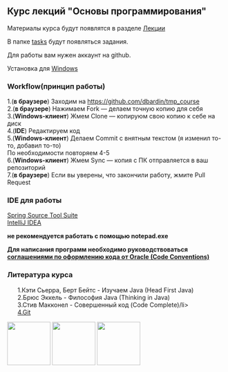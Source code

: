<h2>Курс лекций "Основы программирования"</h2>

Материалы курса будут появлятся в разделе <a href="https://github.com/dbardin/tmp_course/blob/master/lectures.md">Лекции</a> 

В папке <a href="https://github.com/dbardin/tmp_course/tree/master/tasks">tasks</a> будут появляться задания.

Для работы вам нужен аккаунт на github.

Установка для <a href="http://windows.github.com/" target="_blank">Windows</a>

<h3>Workflow(принцип работы)</h3>

1.(**в браузере**) Заходим на https://github.com/dbardin/tmp_course <br/>
2.(**в браузере**) Нажимаем Fork — делаем точную копию для себя <br/>
3.(**Windows-клиент**) Жмем Clone — копируюм свою копию к себе на диск <br/>
4.(**IDE**) Редактируем код <br/>
5.(**Windows-клиент**) Делаем Commit с внятным текстом (я изменил то-то, добавил то-то) <br/>
По необходимости повторяем 4-5 <br/>
6.(**Windows-клиент**) Жмем Sync — копия с ПК отправляется в ваш репозиторий <br/>
7.(**в браузере**) Если вы уверены, что закончили работу, жмите Pull Request


<h3>IDE для работы</h3>

<a href="http://www.springsource.org/downloads/sts-ggts" target="_blank">Spring Source Tool Suite</a><br/>
<a href="http://www.jetbrains.com/idea/download/download_thanks.jsp" target="_blank">IntelliJ IDEA</a><br/>

**не рекомендуется  работать с помощью notepad.exe**<br/>

<b>Для написания программ необходимо руководствоваться <a href="http://www.oracle.com/technetwork/java/codeconv-138413.html" target="_blank">соглашениями по оформлению кода от Oracle (Code Conventions)</a></b>

<h3>Литература курса</h3>
<ul style="list-style:none">
<li>1.Кэти Сьерра, Берт Бейтс - Изучаем Java (Head First Java)</li>
<li>2.Брюс Эккель - Философия Java (Thinking in Java)</li>
<li>3.Стив Макконел - Совершенный код (Code Complete)/li>
<li><a href="http://dl.dropbox.com/u/281916/delete/book.pdf" target="_blank">4.Git</a></li>
</ul>
<div id="covers">
<img src="http://static2.ozone.ru/multimedia/books_covers/c200/1004121257.jpg" style="height:100px;width:100px;"/>
<img src="http://static.ozone.ru/multimedia/books_covers/c200/1000896427.jpg" style="height:100px;width:100px"/>
<img src="http://static.ozone.ru/multimedia/books_covers/c200/1001969331.jpg" style="height:100px;width:100px"/>
</div>

